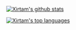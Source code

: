 [![Xirtam's github stats](https://github-readme-stats.vercel.app/api?username=xirtam-ch)]()

[![Xirtam's top languages](https://github-readme-stats.vercel.app/api/top-langs/?hide=css,html,scss,less,batchfile,javascript&username=xirtam-ch)]()
